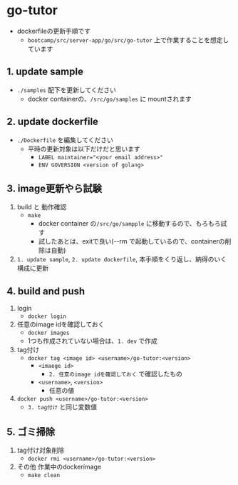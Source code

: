 # go-tutor

* dockerfileの更新手順です
	* `bootcamp/src/server-app/go/src/go-tutor` 上で作業することを想定しています

## 1. update sample
* `./samples` 配下を更新してください
	* docker containerの、`/src/go/samples` に mountされます

## 2. update dockerfile
* `./Dockerfile` を編集してください
	* 平時の更新対象は以下だけだと思います
		* `LABEL maintainer="<your email address>"`
		* `ENV GOVERSION <version of golang>`

## 3. image更新やら試験
1. build と 動作確認
	* `make`
		* docker container の`/src/go/sampple` に移動するので、もろもろ試す
		* 試したあとは、exitで良い(--rm で起動しているので、containerの削除は自動)
1. `1. update sample`, `2. update dockerfile`, 本手順をくり返し、納得のいく構成に更新

## 4. build and push
1. login
	* `docker login`
2. 任意のimage idを確認しておく
	* `docker images`
	* 1つも作成されていない場合は、`1. dev` で作成
3. tag付け
	* `docker tag <image id> <username>/go-tutor:<version>`
		* `<imaege id>`
			* `2. 任意のimage idを確認しておく` で確認したもの
		* `<username>`, `<version>`
			* 任意の値
2. `docker push <username>/go-tutor:<version>`
	* `3. tag付け` と同じ変数値

## 5. ゴミ掃除
1. tag付け対象削除
	* `docker rmi <username>/go-tutor:<version>`
2. その他 作業中のdockerimage
	* `make clean`
